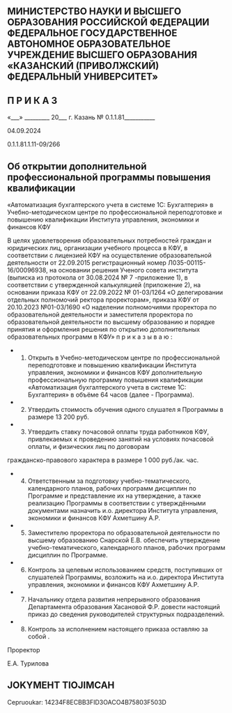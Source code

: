 <!-- image -->

## МИНИСТЕРСТВО НАУКИ И ВЫСШЕГО ОБРАЗОВАНИЯ РОССИЙСКОЙ ФЕДЕРАЦИИ ФЕДЕРАЛЬНОЕ ГОСУДАРСТВЕННОЕ АВТОНОМНОЕ ОБРАЗОВАТЕЛЬНОЕ УЧРЕЖДЕНИЕ ВЫСШЕГО ОБРАЗОВАНИЯ «КАЗАНСКИЙ (ПРИВОЛЖСКИЙ) ФЕДЕРАЛЬНЫЙ УНИВЕРСИТЕТ»

## П Р И К А З

«\_\_\_» \_\_\_\_\_\_\_\_\_ 20\_\_\_ г.                            Казань                            № 0.1.1.81\_\_\_\_\_\_\_\_\_\_\_

04.09.2024

0.1.1.81.1.11-09/266

## Об открытии дополнительной профессиональной программы повышения квалификации

«Автоматизация бухгалтерского учета в системе 1С: Бухгалтерия» в Учебно-методическом центре по профессиональной переподготовке и повышению квалификации Института управления, экономики и финансов КФУ

В  целях  удовлетворения  образовательных  потребностей  граждан  и  юридических лиц,  организации  учебного  процесса  в  КФУ,  в  соответствии  с  лицензией  КФУ  на осуществление  образовательной  деятельности  от  22.09.2015  регистрационный  номер Л035-00115-16/00096938,  на  основании  решения  Ученого  совета  института  (выписка  из протокола от 30.08.2024 № 7 -приложение 1), в соответствии с утвержденной калькуляцией  (приложение  2),  на  основании  приказа  КФУ  от  22.09.2022  № 01-03/1264 «О делегировании отдельных полномочий ректора проректорам», приказа КФУ  от 20.10.2023  №01-03/1690  «О  наделении  полномочиями  проректора  по  образовательной деятельности  и  заместителя  проректора  по  образовательной  деятельности  по  высшему образованию и порядке принятия и оформления решения по открытию дополнительных образовательных программ в КФУ» п р и к а з ы в а ю :

- 1. Открыть в Учебно-методическом центре по профессиональной переподготовке и повышению квалификации Института управления, экономики и финансов КФУ дополнительную профессиональную программу повышения квалификации «Автоматизация  бухгалтерского  учета  в  системе  1С:  Бухгалтерия»  в  объёме  64  часов (далее - Программа).
- 2. Утвердить стоимость обучения одного слушател я Программы в размере 13 200 руб.
- 3. Утвердить  ставку  почасовой  оплаты  труда  работников  КФУ,  привлекаемых  к проведению  занятий  на  условиях  почасовой  оплаты,  и  физических  лиц  по  договорам

гражданско-правового характера в размере 1 000 руб./ак. час.

- 4. Ответственным  за  подготовку учебно-тематического, календарного планов, рабочих программ дисциплин по Программе и представление их на утверждение, а также реализацию Программы в соответствии с утверждёнными документами назначить и.о. директора Института управления, экономики и финансов КФУ Ахметшину А.Р.
- 5. Заместителю проректора по образовательной деятельности по высшему образованию Снарской Е.В. обеспечить утверждение учебно-тематического, календарного планов, рабочих программ дисциплин по Программе.
- 6. Контроль  за  целевым  использованием  средств,  поступивших  от  слушателей Программы, возложить на и.о. директора Института  управления, экономики и финансов КФУ Ахметшину А.Р.
- 7. Начальнику отдела развития непрерывного образования Департамента образования  Хасановой  Ф.Р. довести  настоящий  приказ  до  сведения  руководителей структурных подразделений.
- 8. Контроль за исполнением настоящего приказа оставляю за собой .

Проректор

Е.А. Турилова

## JOKYMEHT TIOJIMCAH

Cepruoukar: 14234F8ECBB3FID3OACO4B75803F503D